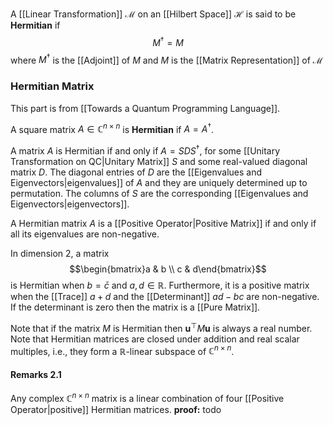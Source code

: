 A [[Linear Transformation]] $\mathcal{M}$ on an [[Hilbert Space]] $\mathcal{H}$ is said to be **Hermitian** if $$M^\dagger = M$$where $M^\dagger$ is the [[Adjoint]] of $M$ and $M$ is the [[Matrix Representation]] of $\mathcal{M}$

### Hermitian Matrix
This part is from [[Towards a Quantum Programming Language]]. 

A square matrix $A\in \mathbb{C}^{n\times n}$ is **Hermitian** if $A = A^\dagger$.

A matrix $A$ is Hermitian if and only if $A= SDS^\dagger$, for some [[Unitary Transformation on QC|Unitary Matrix]] $S$ and some real-valued diagonal matrix $D$. 
The diagonal entries of $D$ are the [[Eigenvalues and Eigenvectors|eigenvalues]] of $A$ and they are uniquely determined up to permutation. 
The columns of $S$ are the corresponding [[Eigenvalues and Eigenvectors|eigenvectors]]. 

A Hermitian matrix $A$ is a [[Positive Operator|Positive Matrix]] if and only if all its eigenvalues are non-negative. 

In dimension $2$, a matrix $$\begin{bmatrix}a & b \\ c & d\end{bmatrix}$$is Hermitian when $b = \bar{c}$ and $a,d \in \mathbb{R}$. Furthermore, it is a positive matrix when the [[Trace]] $a+d$ and the [[Determinant]] $ad-bc$ are non-negative. 
If the determinant is zero then the matrix is a [[Pure Matrix]]. 

Note that if the matrix $M$ is Hermitian then $\mathbf{u}^\top M \mathbf{u}$ is always a real number. 
Note that Hermitian matrices are closed under addition and real scalar multiples, i.e., they form a $\mathbb{R}$-linear subspace of $\mathbb{C}^{n\times n}$.

#### Remarks 2.1
Any complex $\mathbb{C}^{n\times n}$ matrix is a linear combination of four [[Positive Operator|positive]] Hermitian matrices.
**proof:** todo

